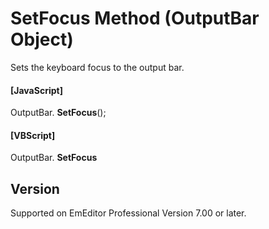 # SetFocus Method (OutputBar Object)

Sets the keyboard focus to the output bar.

#### \[JavaScript\]

OutputBar. **SetFocus**();

#### \[VBScript\]

OutputBar. **SetFocus**

## Version

Supported on EmEditor Professional Version 7.00 or later.